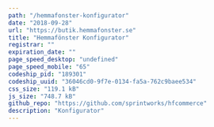 ```yaml
---
path: "/hemmafonster-konfigurator"
date: "2018-09-28"
url: "https://butik.hemmafonster.se"
title: "Hemmafönster Konfigurator"
registrar: ""
expiration_date: ""
page_speed_desktop: "undefined"
page_speed_mobile: "65"
codeship_pid: "189301"
codeship_uuid: "36046cd0-9f7e-0134-fa5a-762c9baee534"
css_size: "119.1 kB"
js_size: "748.7 kB"
github_repo: "https://github.com/sprintworks/hfcommerce"
description: "Konfigurator"
---
```


